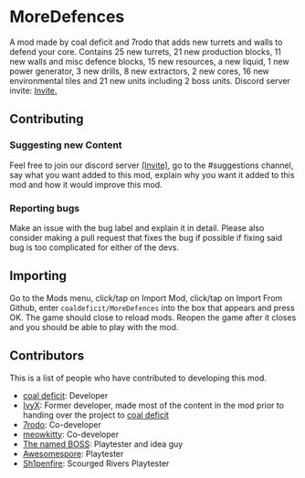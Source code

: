 # MoreDefences
A mod made by coal deficit and 7rodo that adds new turrets and walls to defend your core. Contains 25 new turrets, 21 new production blocks, 11 new walls and misc defence blocks, 15 new resources, a new liquid, 1 new power generator, 3 new drills, 8 new extractors, 2 new cores, 16 new environmental tiles and 21 new units including 2 boss units. Discord server invite: [Invite.](https://discord.gg/eEtw5GF2dk)

## Contributing
### Suggesting new Content
Feel free to join our discord server [(Invite)](https://discord.gg/eEtw5GF2dk), go to the #suggestions channel, say what you want added to this mod, explain why you want it added to this mod and how it would improve this mod.
### Reporting bugs
Make an issue with the bug label and explain it in detail. Please also consider making a pull request that fixes the bug if possible if fixing said bug is too complicated for either of the devs.

## Importing
Go to the Mods menu, click/tap on Import Mod, click/tap on Import From Github, enter ``coaldeficit/MoreDefences`` into the box that appears and press OK. The game should close to reload mods. Reopen the game after it closes and you should be able to play with the mod.

## Contributors
This is a list of people who have contributed to developing this mod.
- [coal deficit](https://github.com/coaldeficit): Developer
- [IvyX](https://github.com/TheRealIvyX): Former developer, made most of the content in the mod prior to handing over the project to [coal deficit](https://github.com/coaldeficit)
- [7rodo](https://github.com/7rodo): Co-developer
- [meowkitty](https://github.com/meowkitty9694e): Co-developer
- [The named BOSS](https://github.com/The-named-BOSS): Playtester and idea guy
- [Awesomespore](https://github.com/Awesomespore): Playtester
- [Sh1penfire](https://github.com/Sh1penfire): Scourged Rivers Playtester
